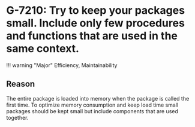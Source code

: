 # G-7210: Try to keep your packages small. Include only few procedures and functions that are used in the same context.

!!! warning "Major"
    Efficiency, Maintainability

## Reason

The entire package is loaded into memory when the package is called the first time. To optimize memory consumption and keep load time small packages should be kept small but include components that are used together.

